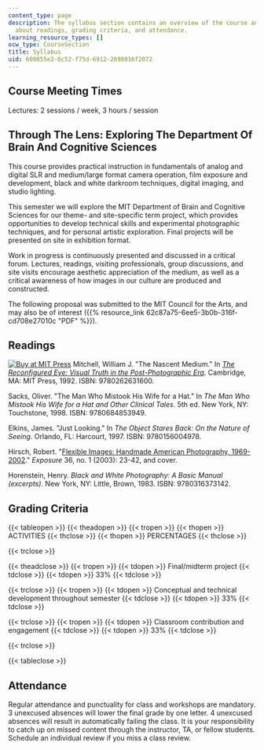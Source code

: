 ```yaml
---
content_type: page
description: The syllabus section contains an overview of the course and information
  about readings, grading criteria, and attendance.
learning_resource_types: []
ocw_type: CourseSection
title: Syllabus
uid: 600855e2-0c52-f75d-6912-2698016f2072
---
```


Course Meeting Times
--------------------

Lectures: 2 sessions / week, 3 hours / session

Through The Lens: Exploring The Department Of Brain And Cognitive Sciences
--------------------------------------------------------------------------

This course provides practical instruction in fundamentals of analog and digital SLR and medium/large format camera operation, film exposure and development, black and white darkroom techniques, digital imaging, and studio lighting.

This semester we will explore the MIT Department of Brain and Cognitive Sciences for our theme- and site-specific term project, which provides opportunities to develop technical skills and experimental photographic techniques, and for personal artistic exploration. Final projects will be presented on site in exhibition format.

Work in progress is continuously presented and discussed in a critical forum. Lectures, readings, visiting professionals, group discussions, and site visits encourage aesthetic appreciation of the medium, as well as a critical awareness of how images in our culture are produced and constructed.

The following proposal was submitted to the MIT Council for the Arts, and may also be of interest ({{% resource_link 62c87a75-6ee5-3b0b-316f-cd708e27010c "PDF" %}}).

Readings
--------

[![Buy at MIT Press](/images/mp_logo.gif)](https://mitpress.mit.edu/9780262631600) Mitchell, William J. "The Nascent Medium." In [_The Reconfigured Eye: Visual Truth in the Post-Photographic Era_](https://mitpress.mit.edu/9780262631600). Cambridge, MA: MIT Press, 1992. ISBN: 9780262631600.

Sacks, Oliver. "The Man Who Mistook His Wife for a Hat." In _The Man Who Mistook His Wife for a Hat and Other Clinical Tales_. 5th ed. New York, NY: Touchstone, 1998. ISBN: 9780684853949.

Elkins, James. "Just Looking." In _The Object Stares Back: On the Nature of Seeing_. Orlando, FL: Harcourt, 1997. ISBN: 9780156004978.

Hirsch, Robert. "[Flexible Images: Handmade American Photography, 1969-2002](http://www.lightresearch.net/articles/handmade.html)." _Exposure_ 36, no. 1 (2003): 23-42, and cover.

Horenstein, Henry. _Black and White Photography: A Basic Manual (excerpts)_. New York, NY: Little, Brown, 1983. ISBN: 9780316373142.

Grading Criteria
----------------

{{< tableopen >}}
{{< theadopen >}}
{{< tropen >}}
{{< thopen >}}
ACTIVITIES
{{< thclose >}}
{{< thopen >}}
PERCENTAGES
{{< thclose >}}

{{< trclose >}}

{{< theadclose >}}
{{< tropen >}}
{{< tdopen >}}
Final/midterm project
{{< tdclose >}}
{{< tdopen >}}
33%
{{< tdclose >}}

{{< trclose >}}
{{< tropen >}}
{{< tdopen >}}
Conceptual and technical development throughout semester
{{< tdclose >}}
{{< tdopen >}}
33%
{{< tdclose >}}

{{< trclose >}}
{{< tropen >}}
{{< tdopen >}}
Classroom contribution and engagement
{{< tdclose >}}
{{< tdopen >}}
33%
{{< tdclose >}}

{{< trclose >}}

{{< tableclose >}}

Attendance
----------

Regular attendance and punctuality for class and workshops are mandatory. 3 unexcused absences will lower the final grade by one letter. 4 unexcused absences will result in automatically failing the class. It is your responsibility to catch up on missed content through the instructor, TA, or fellow students. Schedule an individual review if you miss a class review.